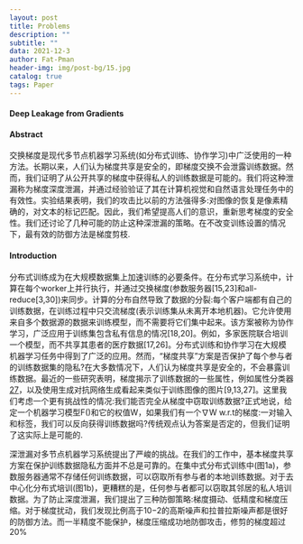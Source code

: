 ```yaml
---
layout: post
title: Problems
description: ""
subtitle: ""
data: 2021-12-3
author: Fat-Pman 
header-img: img/post-bg/15.jpg
catalog: true
tags: Paper
---
```


#### Deep Leakage from Gradients

#### Abstract
交换梯度是现代多节点机器学习系统(如分布式训练、协作学习)中广泛使用的一种方法。长期以来，人们认为梯度共享是安全的，即梯度交换不会泄露训练数据。然而，我们证明了从公开共享的梯度中获得私人的训练数据是可能的。我们将这种泄漏称为梯度深度泄漏，并通过经验验证了其在计算机视觉和自然语言处理任务中的有效性。实验结果表明，我们的攻击比以前的方法强得多:对图像的恢复是像素精确的，对文本的标记匹配。因此，我们希望提高人们的意识，重新思考梯度的安全性。我们还讨论了几种可能的防止这种深泄漏的策略。在不改变训练设置的情况下，最有效的防御方法是梯度剪枝.

#### Introduction

分布式训练成为在大规模数据集上加速训练的必要条件。在分布式学习系统中，计算在每个worker上并行执行，并通过交换梯度(参数服务器[15,23]和all-reduce[3,30])来同步。计算的分布自然导致了数据的分裂:每个客户端都有自己的训练数据，在训练过程中只交流梯度(表示训练集从未离开本地机器)。它允许使用来自多个数据源的数据来训练模型，而不需要将它们集中起来。该方案被称为协作学习，广泛应用于训练集包含私有信息的情况[18,20]。例如，多家医院联合培训一个模型，而不共享其患者的医疗数据[17,26]。分布式训练和协作学习在大规模机器学习任务中得到了广泛的应用。然而，“梯度共享”方案是否保护了每个参与者的训练数据集的隐私?在大多数情况下，人们认为梯度共享是安全的，不会暴露训练数据。最近的一些研究表明，梯度揭示了训练数据的一些属性，例如属性分类器[27](是否具有某些属性的样本在批中)，以及使用生成对抗网络生成看起来类似于训练图像的图片[9,13,27]。这里我们考虑一个更有挑战性的情况:我们能否完全从梯度中窃取训练数据?正式地说，给定一个机器学习模型F()和它的权值W，如果我们有一个∇W w.r.t的梯度:一对输入和标签，我们可以反向获得训练数据吗?传统观点认为答案是否定的，但我们证明了这实际上是可能的.

深泄漏对多节点机器学习系统提出了严峻的挑战。在我们的工作中，基本梯度共享方案在保护训练数据隐私方面并不总是可靠的。在集中式分布式训练中(图1a)，参数服务器通常不存储任何训练数据，可以窃取所有参与者的本地训练数据。对于去中心化分布式培训(图1b)，更糟糕的是，任何参与者都可以窃取其邻居的私人培训数据。为了防止深度泄漏，我们提出了三种防御策略:梯度摄动、低精度和梯度压缩。对于梯度扰动，我们发现比例高于10−2的高斯噪声和拉普拉斯噪声都是很好的防御方法。而一半精度不能保护，梯度压缩成功地防御攻击，修剪的梯度超过20%